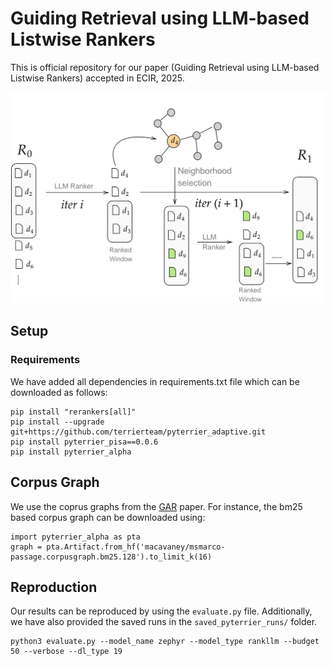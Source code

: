 # Guiding Retrieval using LLM-based Listwise Rankers

This is official repository for our paper (Guiding Retrieval using LLM-based Listwise Rankers) accepted in ECIR, 2025.  

<p align="center">
  <img src="slidegar-v3.png" />
</p>

## Setup

### Requirements
We have added all dependencies in requirements.txt file which can be downloaded as follows:


```
pip install "rerankers[all]"
pip install --upgrade git+https://github.com/terrierteam/pyterrier_adaptive.git
pip install pyterrier_pisa==0.0.6
pip install pyterrier_alpha
```

## Corpus Graph

We use the coprus graphs from the [GAR](https://arxiv.org/pdf/2208.08942) paper.
For instance, the bm25 based corpus graph can be downloaded using:
```
import pyterrier_alpha as pta
graph = pta.Artifact.from_hf('macavaney/msmarco-passage.corpusgraph.bm25.128').to_limit_k(16)
```

## Reproduction


Our results can be reproduced by using the `evaluate.py` file. Additionally, we have also provided the saved runs in the  `saved_pyterrier_runs/` folder.


```
python3 evaluate.py --model_name zephyr --model_type rankllm --budget 50 --verbose --dl_type 19
```



